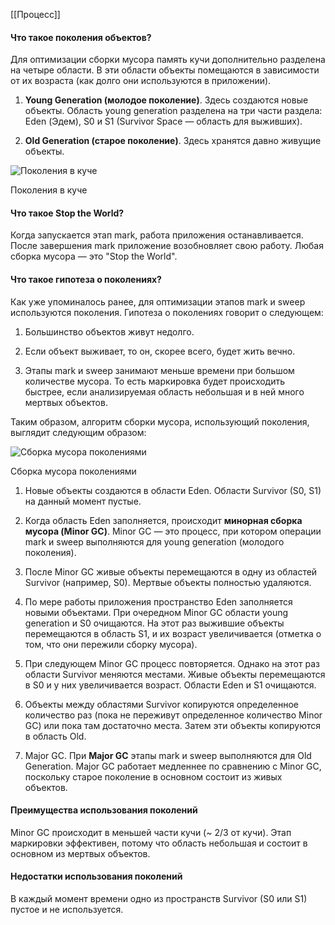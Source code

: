 [[Процесс]]
#### Что такое поколения объектов?

Для оптимизации сборки мусора память кучи дополнительно разделена на четыре области. В эти области объекты помещаются в зависимости от их возраста (как долго они используются в приложении).

1. **Young Generation (молодое поколение)**. Здесь создаются новые объекты. Область young generation разделена на три части раздела: Eden (Эдем), S0 и S1 (Survivor Space — область для выживших).
    
2. **Old Generation (старое поколение)**. Здесь хранятся давно живущие объекты.
    

![Поколения в куче](https://habrastorage.org/r/w1560/getpro/habr/upload_files/630/451/753/630451753794dc679fbacb89ce108691.png "Поколения в куче")

Поколения в куче

#### Что такое Stop the World?

Когда запускается этап mark, работа приложения останавливается. После завершения mark приложение возобновляет свою работу. Любая сборка мусора — это "Stop the World".

#### Что такое гипотеза о поколениях?

Как уже упоминалось ранее, для оптимизации этапов mark и sweep используются поколения. Гипотеза о поколениях говорит о следующем:

1. Большинство объектов живут недолго.
    
2. Если объект выживает, то он, скорее всего, будет жить вечно.
    
3. Этапы mark и sweep занимают меньше времени при большом количестве мусора. То есть маркировка будет происходить быстрее, если анализируемая область небольшая и в ней много мертвых объектов.
    

Таким образом, алгоритм сборки мусора, использующий поколения, выглядит следующим образом:

![Сборка мусора поколениями](https://habrastorage.org/r/w1560/getpro/habr/upload_files/d8b/a3f/a48/d8ba3fa48616085ab2b5d79dfde43d71.png "Сборка мусора поколениями")

Сборка мусора поколениями

1. Новые объекты создаются в области Eden. Области Survivor (S0, S1) на данный момент пустые.
    
2. Когда область Eden заполняется, происходит **минорная сборка мусора (Minor GC)**. Minor GC — это процесс, при котором операции mark и sweep выполняются для young generation (молодого поколения).
    
3. После Minor GC живые объекты перемещаются в одну из областей Survivor (например, S0). Мертвые объекты полностью удаляются.
    
4. По мере работы приложения пространство Eden заполняется новыми объектами. При очередном Minor GC области young generation и S0 очищаются. На этот раз выжившие объекты перемещаются в область S1, и их возраст увеличивается (отметка о том, что они пережили сборку мусора).
    
5. При следующем Minor GC процесс повторяется. Однако на этот раз области Survivor меняются местами. Живые объекты перемещаются в S0 и у них увеличивается возраст. Области Eden и S1 очищаются.
    
6. Объекты между областями Survivor копируются определенное количество раз (пока не переживут определенное количество Minor GC) или пока там достаточно места. Затем эти объекты копируются в область Old.
    
7. Major GC. При **Major GC** этапы mark и sweep выполняются для Old Generation. Major GC работает медленнее по сравнению с Minor GC, поскольку старое поколение в основном состоит из живых объектов.
    

#### Преимущества использования поколений

Minor GC происходит в меньшей части кучи (~ 2/3 от кучи). Этап маркировки эффективен, потому что область небольшая и состоит в основном из мертвых объектов.

#### Недостатки использования поколений

В каждый момент времени одно из пространств Survivor (S0 или S1) пустое и не используется.